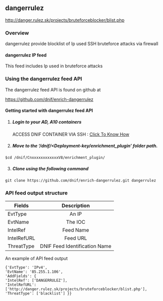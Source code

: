 ## dangerrulez   
  http://danger.rulez.sk/projects/bruteforceblocker/blist.php

### Overview
dangerrulez provide blocklist of Ip used SSH bruteforce attacks via firewall

#### dangerrulez IP feed
This feed includes
Ip used in bruteforce attacks

### Using the dangerrulez feed API
 The dangerrulez feed API is found on github at

https://github.com/dnif/enrich-dangerrulez

#### Getting started with dangerrulez feed API

1. #####    Login to your AD, A10 containers  
   ACCESS DNIF CONTAINER VIA SSH : [Click To Know How](https://dnif.it/docs/guides/tutorials/access-dnif-container-via-ssh.html)
2. #####    Move to the ‘/dnif/<Deployment-key/enrichment_plugin’ folder path.
```
$cd /dnif/CnxxxxxxxxxxxxV8/enrichment_plugin/
```
3. #####   Clone using the following command  
```  
git clone https://github.com/dnif/enrich-dangerrulez.git dangerrulez
```
### API feed output structure
  | Fields        | Description  |
| ------------- |:-------------:|
| EvtType      | An IP |
| EvtName      | The IOC      |
| IntelRef | Feed Name      |
| IntelRefURL | Feed URL      |
| ThreatType | DNIF Feed Identification Name |      

An example of API feed output
```
{'EvtType': 'IPv4',
'EvtName': '85.255.1.106',
'AddFields': {
'IntelRef': ['DANGERRULEZ'],
'IntelRefURL': ['http://danger.rulez.sk/projects/bruteforceblocker/blist.php'], 
'ThreatType': ['blacklist'] }}
```
